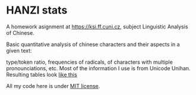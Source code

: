 HANZI stats
===========

A homework asignment at https://ksi.ff.cuni.cz, subject Linguistic Analysis of Chinese.

Basic quantitative analysis of chinese characters and their aspects in a given text:

type/token ratio, frequencies of radicals, of characters with multiple pronounciations, etc. Most of the information I use is from Unicode Unihan. Resulting tables look [like this](https://github.com/stranak/hanzi-stats/blob/master/Aftz.tsv)

All my code here is under [MIT license](https://opensource.org/licenses/MIT).
